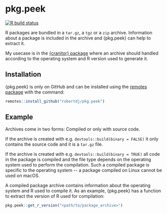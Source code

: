 pkg.peek
========

<!-- badges: start -->
[![R build status](https://github.com/robertdj/pkg.peek/workflows/R-CMD-check/badge.svg)](https://github.com/robertdj/pkg.peek/actions)
<!-- badges: end -->

R packages are bundled in a `tar.gz`, a `tgz` or a `zip` archive.
Information about a package is included in the archive and {pkg.peek} can help to extract it.

My usecase is in the [{cranitor} package](https://github.com/robertdj/cranitor) where an archive should handled according to the operating system and R version used to generate it.


## Installation

{pkg.peek} is only on GitHub and can be installed using the [remotes package](https://remotes.r-lib.org) with the command:

``` r
remotes::install_github("robertdj/pkg.peek")
```

## Example

Archives come in two forms: Compiled or only with source code.

If the archive is created with e.g. `devtools::build(binary = FALSE)` it only contains the source code and it is a `tar.gz` file.

If the archive is created with e.g. `devtools::build(binary = TRUE)` all code in the package is compiled and the file type depends on the operating system used to perform the compilation.
Such a compiled package is specific to the operating system -- a package compiled on Linux cannot be used on macOS.

A compiled package archive contains information about the operating system and R used to compile it.
As an example, {pkg.peek} has a function to extract the version of R used for compilation:

``` r
pkg.peek::get_r_version("<path/to/package_archive>")
```
